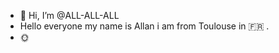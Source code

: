 - 👋 Hi, I’m @ALL-ALL-ALL
- Hello everyone my name is Allan i am from Toulouse in 🇫🇷 .
- 🌞


<!---
ALL-ALL-ALL/ALL-ALL-ALL is a ✨ special ✨ repository because its `README.md` (this file) appears on your GitHub profile.
You can click the Preview link to take a look at your changes.
--->
